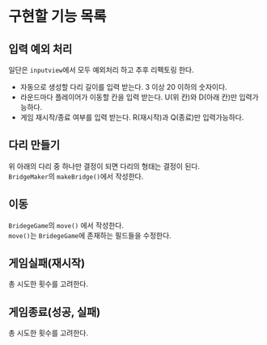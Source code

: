 # 구현할 기능 목록

## 입력 예외 처리

일단은 `inputview`에서 모두 예외처리 하고 추후 리펙토링 한다.

- 자동으로 생성할 다리 길이를 입력 받는다. 3 이상 20 이하의 숫자이다. 
- 라운드마다 플레이어가 이동할 칸을 입력 받는다. U(위 칸)와 D(아래 칸)만 입력가능하다.
- 게임 재시작/종료 여부를 입력 받는다. R(재시작)과 Q(종료)만 입력가능하다.

## 다리 만들기

위 아래의 다리 중 하나만 결정이 되면 다리의 형태는 결정이 된다.   
`BridgeMaker`의 `makeBridge()`에서 작성한다.

## 이동

`BridegeGame`의 `move()` 에서 작성한다.    
`move()`는 `BridegeGame`에 존재하는 필드들을 수정한다.

## 게임실패(재시작)

총 시도한 횟수를 고려한다.

## 게임종료(성공, 실패)

총 시도한 횟수를 고려한다.